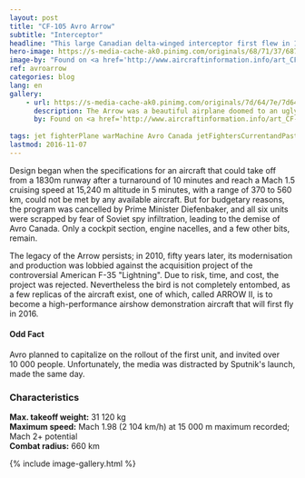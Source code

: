 ```yaml
---
layout: post
title: "CF-105 Avro Arrow"
subtitle: "Interceptor"
headline: "This large Canadian delta-winged interceptor first flew in 1958. It was meant to protect the Arctic regions from high-altitude bombers during the Cold War with Russia."
hero-image: https://s-media-cache-ak0.pinimg.com/originals/68/71/37/6871370e7d92d769ae56d330b57510cb.jpg
image-by: "Found on <a href='http://www.aircraftinformation.info/art_CF-105_Arrow.htm' target='_new'>AircraftInformation.info</a> via Canadian Department of Defense"
ref: avroarrow
categories: blog
lang: en
gallery:
    - url: https://s-media-cache-ak0.pinimg.com/originals/7d/64/7e/7d647e28799966b9f390e4a7f32d5da2.jpg
      description: The Arrow was a beautiful airplane doomed to an ugly fate.
      by: Found on <a href='http://www.aircraftinformation.info/art_CF-105_Arrow.htm' target='_new'>AircraftInformation.info</a> via Canadian Department of Defense
    
tags: jet fighterPlane warMachine Avro Canada jetFightersCurrentandPast
lastmod: 2016-11-07
---
```

Design began when the specifications for an aircraft that could take off from a 1830m runway after a turnaround of 10 minutes and reach a Mach 1.5 cruising speed at 15,240 m altitude in 5 minutes, with a range of 370 to 560 km, could not be met by any available aircraft. But for budgetary reasons, the program was cancelled by Prime Minister Diefenbaker, and all six units were scrapped by fear of Soviet spy infiltration, leading to the demise of Avro Canada. Only a cockpit section, engine nacelles, and a few other bits, remain.

The legacy of the Arrow persists; in 2010, fifty years later, its modernisation and production was lobbied against the acquisition project of the controversial American F-35 "Lightning". Due to risk, time, and cost, the project was rejected. Nevertheless the bird is not completely entombed, as a few replicas of the aircraft exist, one of which, called ARROW II, is to become a high-performance airshow demonstration aircraft that will first fly in 2016.

<h4>Odd Fact</h4>

Avro planned to capitalize on the rollout of the first unit, and invited over 10 000 people. Unfortunately, the media was distracted by Sputnik's launch, made the same day.

<h3>Characteristics</h3>

<strong>Max. takeoff weight:</strong> 31 120 kg<br />
<strong>Maximum speed:</strong> Mach 1.98 (2 104 km/h) at 15 000 m maximum recorded; Mach 2+ potential<br />
<strong>Combat radius:</strong> 660 km

{% include image-gallery.html %}
